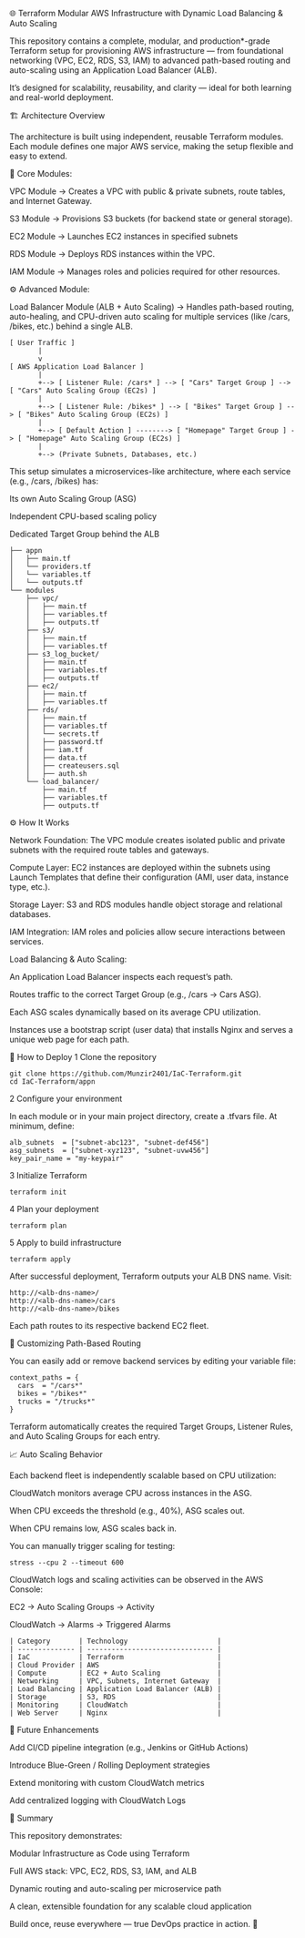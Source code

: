 🌐 Terraform Modular AWS Infrastructure with Dynamic Load Balancing & Auto Scaling

This repository contains a complete, modular, and production*-grade Terraform setup for provisioning AWS infrastructure — from foundational networking (VPC, EC2, RDS, S3, IAM) to advanced path-based routing and auto-scaling using an Application Load Balancer (ALB).

It’s designed for scalability, reusability, and clarity — ideal for both learning and real-world deployment.

🏗️ Architecture Overview

The architecture is built using independent, reusable Terraform modules.
Each module defines one major AWS service, making the setup flexible and easy to extend.

🧩 Core Modules:

VPC Module → Creates a VPC with public & private subnets, route tables, and Internet Gateway.

S3 Module → Provisions S3 buckets (for backend state or general storage).

EC2 Module → Launches EC2 instances in specified subnets

RDS Module → Deploys RDS instances within the VPC.

IAM Module → Manages roles and policies required for other resources.

⚙️ Advanced Module:

Load Balancer Module (ALB + Auto Scaling) →
Handles path-based routing, auto-healing, and CPU-driven auto scaling for multiple services (like /cars, /bikes, etc.) behind a single ALB.

```
[ User Traffic ]
       |
       v
[ AWS Application Load Balancer ]
       |
       +--> [ Listener Rule: /cars* ] --> [ "Cars" Target Group ] --> [ "Cars" Auto Scaling Group (EC2s) ]
       |
       +--> [ Listener Rule: /bikes* ] --> [ "Bikes" Target Group ] --> [ "Bikes" Auto Scaling Group (EC2s) ]
       |
       +--> [ Default Action ] --------> [ "Homepage" Target Group ] -> [ "Homepage" Auto Scaling Group (EC2s) ]
       |
       +--> (Private Subnets, Databases, etc.)
```
This setup simulates a microservices-like architecture, where each service (e.g., /cars, /bikes) has:

Its own Auto Scaling Group (ASG)

Independent CPU-based scaling policy

Dedicated Target Group behind the ALB

```
├── appn
│   ├── main.tf
│   └── providers.tf
│   └── variables.tf
│   └── outputs.tf
└── modules
    ├── vpc/
    │   ├── main.tf
    │   ├── variables.tf
	│   ├── outputs.tf 
    ├── s3/
    │   ├── main.tf
    │   ├── variables.tf
    ├── s3_log_bucket/
    │   ├── main.tf
    │   ├── variables.tf
	│   ├── outputs.tf
    ├── ec2/
    │   ├── main.tf
    │   ├── variables.tf
    ├── rds/
    │   ├── main.tf
    │   ├── variables.tf
    │   └── secrets.tf
	│   ├── password.tf
	│   ├── iam.tf
	│   ├── data.tf
	│   ├── createusers.sql
	│   ├── auth.sh
    └── load_balancer/
        ├── main.tf
        ├── variables.tf
        ├── outputs.tf
```
⚙️ How It Works

Network Foundation:
The VPC module creates isolated public and private subnets with the required route tables and gateways.

Compute Layer:
EC2 instances are deployed within the subnets using Launch Templates that define their configuration (AMI, user data, instance type, etc.).

Storage Layer:
S3 and RDS modules handle object storage and relational databases.

IAM Integration:
IAM roles and policies allow secure interactions between services.

Load Balancing & Auto Scaling:

An Application Load Balancer inspects each request’s path.

Routes traffic to the correct Target Group (e.g., /cars → Cars ASG).

Each ASG scales dynamically based on its average CPU utilization.

Instances use a bootstrap script (user data) that installs Nginx and serves a unique web page for each path.

🧪 How to Deploy
1️ Clone the repository
```
git clone https://github.com/Munzir2401/IaC-Terraform.git
cd IaC-Terraform/appn
```
2️ Configure your environment

In each module or in your main project directory, create a .tfvars file.
At minimum, define:
```
alb_subnets  = ["subnet-abc123", "subnet-def456"]
asg_subnets  = ["subnet-xyz123", "subnet-uvw456"]
key_pair_name = "my-keypair"
```
3️ Initialize Terraform
```
terraform init
```
4️ Plan your deployment
```
terraform plan
```
5️ Apply to build infrastructure
```
terraform apply
```
After successful deployment, Terraform outputs your ALB DNS name.
Visit:
```
http://<alb-dns-name>/
http://<alb-dns-name>/cars
http://<alb-dns-name>/bikes
```
Each path routes to its respective backend EC2 fleet.

🧩 Customizing Path-Based Routing

You can easily add or remove backend services by editing your variable file:
```
context_paths = {
  cars  = "/cars*"
  bikes = "/bikes*"
  trucks = "/trucks*"
}
```
Terraform automatically creates the required Target Groups, Listener Rules, and Auto Scaling Groups for each entry.

📈 Auto Scaling Behavior

Each backend fleet is independently scalable based on CPU utilization:

CloudWatch monitors average CPU across instances in the ASG.

When CPU exceeds the threshold (e.g., 40%), ASG scales out.

When CPU remains low, ASG scales back in.

You can manually trigger scaling for testing:
```
stress --cpu 2 --timeout 600
```
CloudWatch logs and scaling activities can be observed in the AWS Console:

EC2 → Auto Scaling Groups → Activity

CloudWatch → Alarms → Triggered Alarms
```
| Category       | Technology                      |
| -------------- | ------------------------------- |
| IaC            | Terraform                       |
| Cloud Provider | AWS                             |
| Compute        | EC2 + Auto Scaling              |
| Networking     | VPC, Subnets, Internet Gateway  |
| Load Balancing | Application Load Balancer (ALB) |
| Storage        | S3, RDS                         |
| Monitoring     | CloudWatch                      |
| Web Server     | Nginx                           |
```
🚀 Future Enhancements

Add CI/CD pipeline integration (e.g., Jenkins or GitHub Actions)

Introduce Blue-Green / Rolling Deployment strategies

Extend monitoring with custom CloudWatch metrics

Add centralized logging with CloudWatch Logs

🧠 Summary

This repository demonstrates:

Modular Infrastructure as Code using Terraform

Full AWS stack: VPC, EC2, RDS, S3, IAM, and ALB

Dynamic routing and auto-scaling per microservice path

A clean, extensible foundation for any scalable cloud application

Build once, reuse everywhere — true DevOps practice in action. 🚀
